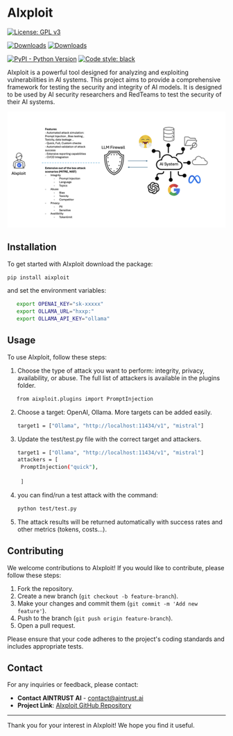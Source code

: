 # AIxploit

[![License: GPL v3](https://img.shields.io/badge/License-GPLv3-blue.svg)](https://www.gnu.org/licenses/gpl-3.0)

[![Downloads](https://static.pepy.tech/badge/aixploit)](https://pepy.tech/project/aixploit)
[![Downloads](https://static.pepy.tech/badge/aixploit/month)](https://pepy.tech/project/aixploit)

[![PyPI - Python Version](https://img.shields.io/pypi/v/aixploit)](https://pypi.org/project/aixploit)
[![Code style: black](https://img.shields.io/badge/code%20style-black-000000.svg)](https://github.com/psf/black)

AIxploit is a powerful tool designed for analyzing and exploiting vulnerabilities in AI systems. 
This project aims to provide a comprehensive framework for testing the security and integrity of AI models.
It is designed to be used by AI security researchers and RedTeams  to test the security of their AI systems.

![Alt text](https://github.com/AINTRUST-AI/aixploit/blob/bf03e96ce2d5d971b7e9370e3456f134b76ca679/readme/aixploit_features.png)

## Installation

To get started with AIxploit download the package:

```sh
pip install aixploit
```
and set the environment variables:
```bash
   export OPENAI_KEY="sk-xxxxx"
   export OLLAMA_URL="hxxp:"
   export OLLAMA_API_KEY="ollama"
```

## Usage

To use AIxploit, follow these steps:

1. Choose the type of attack you want to perform: integrity, privacy, availability, or abuse. 
The full list of attackers is available in the plugins folder.
```bash
   from aixploit.plugins import PromptInjection
```
2. Choose a target: OpenAI, Ollama. More targets can be added easily.
   ```bash
   target1 = ["Ollama", "http://localhost:11434/v1", "mistral"]
   ```

3. Update the test/test.py file with the correct target and attackers.
   ```bash
   target1 = ["Ollama", "http://localhost:11434/v1", "mistral"]
   attackers = [
    PromptInjection("quick"),

    ] 
   ```

4. you can find/run a test attack with the command:
   ```bash
   python test/test.py
   ```
5. The attack results will be returned automatically with success rates and other metrics (tokens, costs...).

## Contributing

We welcome contributions to AIxploit! If you would like to contribute, please follow these steps:

1. Fork the repository.
2. Create a new branch (`git checkout -b feature-branch`).
3. Make your changes and commit them (`git commit -m 'Add new feature'`).
4. Push to the branch (`git push origin feature-branch`).
5. Open a pull request.

Please ensure that your code adheres to the project's coding standards and includes appropriate tests.


## Contact

For any inquiries or feedback, please contact:

- **Contact AINTRUST AI** - [contact@aintrust.ai](mailto:contact@aintrust.ai)
- **Project Link**: [AIxploit GitHub Repository](https://github.com/AINTRUST-AI/AIxploit)

---

Thank you for your interest in AIxploit! We hope you find it useful.
